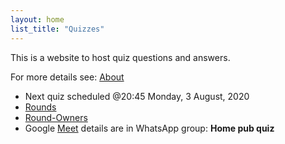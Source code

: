 ```yaml
---
layout: home
list_title: "Quizzes"
---
```

<!-- markdownlint-disable -->
This is a website to host quiz questions and answers.
<!-- markdownlint-restore -->
For more details see: [About](about/)

- Next quiz scheduled @20:45 Monday, 3 August, 2020
- [Rounds](rounds/)
- [Round-Owners](round-owners/)
- Google [Meet](https://meet.google.com/) details are in WhatsApp group: **Home pub quiz**
